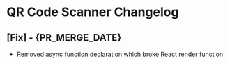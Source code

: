 # QR Code Scanner Changelog

 ## [Fix] - {PR_MERGE_DATE}

 - Removed async function declaration which broke React render function
